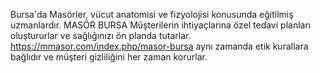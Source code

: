 Bursa'da Masörler, vücut anatomisi ve fizyolojisi konusunda eğitilmiş uzmanlardır. MASÖR BURSA Müşterilerin ihtiyaçlarına özel tedavi planları oluştururlar ve sağlığınızı ön planda tutarlar. https://mmasor.com/index.php/masor-bursa  aynı zamanda etik kurallara bağlıdır ve müşteri gizliliğini her zaman korurlar.
